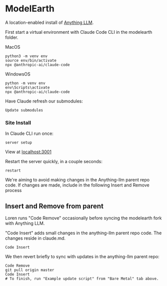# ModelEarth

A location-enabled install of [Anything LLM](https://anythingllm.com).

First start a virtual environment with Claude Code CLI in the modelearth folder.

MacOS

	python3 -m venv env
	source env/bin/activate
	npx @anthropic-ai/claude-code

WindowsOS

	python -m venv env
	env\Scripts\activate
	npx @anthropic-ai/claude-code


Have Claude refresh our submodules:

	Update submodules


### Site Install

In Claude CLI run once:

	server setup

View at [localhost:3001](http://localhost:3001)

Restart the server quickly, in a couple seconds:

	restart

We're aiming to avoid making changes in the Anything-llm parent repo code.
If changes are made, include in the following Insert and Remove process

## Insert and Remove from parent

Loren runs "Code Remove" occasionally before syncing the modelearth fork with Anything LLM.

"Code Insert" adds small changes in the anything-llm parent repo code. The changes reside in claude.md.

	Code Insert

We then revert briefly to sync with updates in the anything-llm parent repo:

	Code Remove
	git pull origin master
	Code Insert
	# To finish, run "Example update script" from "Bare Metal" tab above.
